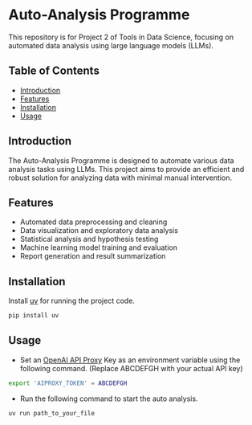 # Auto-Analysis Programme

This repository is for Project 2 of Tools in Data Science, focusing on automated data analysis using large language models (LLMs).

## Table of Contents
- [Introduction](#introduction)
- [Features](#features)
- [Installation](#installation)
- [Usage](#usage)

## Introduction
The Auto-Analysis Programme is designed to automate various data analysis tasks using LLMs. This project aims to provide an efficient and robust solution for analyzing data with minimal manual intervention.

## Features
- Automated data preprocessing and cleaning
- Data visualization and exploratory data analysis
- Statistical analysis and hypothesis testing
- Machine learning model training and evaluation
- Report generation and result summarization

## Installation
Install [uv](https://docs.astral.sh/uv/guides/scripts) for running the project code.
```bash
pip install uv
```

## Usage
- Set an [OpenAI API Proxy](https://platform.openai.com/docs/api-reference/introduction) Key as an environment variable using the following command. (Replace ABCDEFGH with your actual API key)
```bash
export 'AIPROXY_TOKEN' = ABCDEFGH
```
- Run the following command to start the auto analysis.
```bash
uv run path_to_your_file
```
